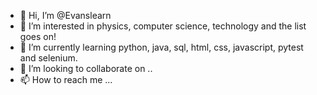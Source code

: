 - 👋 Hi, I’m @Evanslearn
- 👀 I’m interested in physics, computer science, technology and the list goes on!
- 🌱 I’m currently learning python, java, sql, html, css, javascript, pytest and selenium.
- 💞️ I’m looking to collaborate on ..
- 📫 How to reach me ...

<!---
Evanslearn/Evanslearn is a ✨ special ✨ repository because its `README.md` (this file) appears on your GitHub profile.
You can click the Preview link to take a look at your changes.
--->
